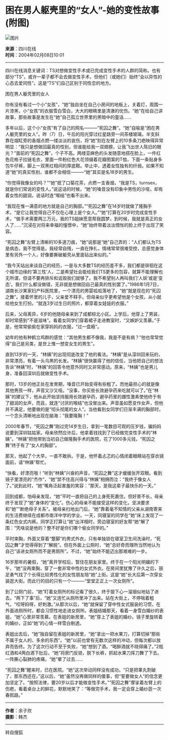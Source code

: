 # 困在男人躯壳里的“女人”-她的变性故事(附图)

![图片](https://photo.sohu.com/2004/02/08/32/Img218983256.jpg)

**来源**：四川在线  
**时间**：2004年02月08日10:01  

---

四川在线消息关键词：TS对想做变性手术或已完成变性手术的人群的简称。也有部分“TS”，或许一辈子都不会去做变性手术，但他们（或她们）始终“会以异性的心态去爱同性”。这是“TS”们自己区别于同性恋的地方。

困在男人躯壳里的女人

你有没有看过一个小“女孩”，“她”独自坐在自己小房间的地板上，关着灯，周围一片漆黑，小“女孩”的衣服雪白雪白，大大的眼睛里是清澈的忧伤。“她”在给自己讲故事，那些故事是发生在“她”自己孤立世界里的黑暗中的童话……

多年以后，这个小“女孩”有了自己的网名———“死囚之舞”。“她”自喻是“困在男人躯壳里的女人”。昨（7）日，午后的阳光穿过红星路旁一间茶楼玻璃，半支斜靠在烟缸旁的香烟点燃一缕淡淡的哀伤，将“她”刻在左臂上的10多条刀疤映得异常明显：“我只是想做回最真的性别，但谁能给我一双翅膀，让我飞出世人陈旧的眼光？”面前的“死囚之舞”，个子不高。两缕亚麻色的头发随意地搭在脸上，一件红色花格子拉链毛衣，里面一件粉红色大花领缀着花瓣图案的T恤，下面一条贴身多包牛仔裤，脚上一双黑红相间的厚底鞋。举止中，透着女性独有的纤弱。如果不知道“她”的真实性别，谁都不会相信———“她”其实是名18岁的男生。

“你觉得我像女的吗？”“她”抿了口菊花茶，点燃一支香烟，“我是TS，turnsex，就是你们常说的变性人。”说这话的时候，“她”的嗓音没有印象中男性的沙哑，却有着女性的甜润，说话时连“喉结”也看不出来。

“我现在惟一满意的地方就是自己的胸部。”“死囚之舞”在14岁时就做了隆胸手术，“是它让我觉得自己不仅在心理上是个女人。”“她”打算在20岁时完成变性手术，“做手术需要两三万元，我的TS姐妹愿意帮我圆梦。到时候，我就是真正的女人了……”沉浸在对将来幸福的憧憬中，“她”始终带着淡淡惆怅的脸上终于出现了笑容。

“死囚之舞”左臂上清晰的10多道刀痕，“她”说那是“她”自己弄的：“人们都认为TS是病态，我不觉得是。我经常自残，一直在挣扎，情绪常常很难受控，总感觉身体里有另外一个人，好像要撕破躯壳从里面钻出来似的。”

“我今天站出来谈自己的经历，一是与大多数TS的经历差不多，我们都是徘徊在这个城市边缘的‘第三性’人，二是希望社会能给我们TS更多的包容，就算不能理解也无所谓，但请不要再排斥和诋毁我们就够了。我不希望别人再叫我们‘人妖’或是‘变态’。我们什么都没做错，无非就是想做回自己最真的性别罢了。”1986年1月7日，湖南长沙某家妇产科医院里，一个漂亮的男婴呱呱落地了，“她”就是现在的“死囚之舞”。搂着怀里的儿子，父亲爱不释手。但母亲似乎更希望他是个女孩，从小就给他女生打扮。“就连3岁过生日的照片，都穿着女娃娃的衣服。”

后来，父母离异，6岁的他随母亲来到了成都棕北小区。上学后，他穿上了男装，却时常感到“不是滋味”。看着女同学们穿着裙子走进教室时，“又嫉妒又羡慕。”于是，他常常偷偷在家穿妈妈的衣服，“过一盘瘾”。

幼年的他有种鹤立鸡群的感觉：“其他男生都不像我，我是不是有病？”他也常常觉得“自己是另类，是世上惟一想变女生的男生”。

直到13岁的一天，“林姨”的出现彻底改变了他的看法。“林姨”是从深圳回来玩的，非常漂亮，有着一头乌黑的长发。“林姨”很快赢得了他的信任，当他把自己的想法告诉“林姨”时，“林姨”的回答令他意外同时又非常感动。原来，“林姨”也是男儿身，准备回深圳后就做变性手术。

那时，13岁的他正处在发育期，嗓音已开始变得有些粗了。而他最担心的就是像其他男孩一样，声音又沙又哑。“没事，你买些长效避孕药来吃就可以了。”在“林姨”的建议下，他从此开始坚持服用长效避孕药，避孕药里的雌性激素使他终于有了甜润的女声，而且，就连“讨厌的喉结”也没冒出来。声音虽如愿变作女声，但他并不满足，他要做的是“彻头彻尾的女人”。当他看到女同学们日渐丰满的胸部时，一个念头清晰地出现在脑海：“我要隆胸！”

2000年春节，“死囚之舞”刚过完14岁生日，拿到一笔数目可观的压岁钱，骗妈妈说要到深圳姑姑家。母亲欣然应许后，他拿着钱找到了已经做完变性手术的“林姨”。“林姨”把他带到当初自己做隆胸手术的医院，花了1000多元钱，“死囚之舞”终于有了“女人的胸部”。

那天，他起了个大早，一直不敢拆。于是，他怀着忐忑的心情闭着眼睛站在穿衣镜面前，请“林姨”帮忙。

“快看，好漂亮哦！”听到“林姨”兴奋的声音，“死囚之舞”这才缓缓张开双眼。看到镜子里漂亮的“杰作”，“她”禁不住高兴得与“林姨”相拥而泣：“我终于像女人了。”说到此时，“她”嘴角泛起害羞的笑容：“那天，是我这辈子最快乐的一天。”

回到成都，怕母亲发现，“她”平时一直把自己的上身死死裹住。但好景不长，母亲终于发现了“她”身体的“变化”。伤心的母亲不能接受这样的变化，坚决要求和“她”“断绝母子关系”。被母亲扫地出门后，“她”靠着毫不知情的父亲从湖南寄来的生活费继续在成都市南洋中学的学业。一天，同寝室的同学在“她”床上发现了一条红色女式内裤。同学正打算让“她”出洋相时，旁边寝室的好友帮“她”解了围：“凭啥说是他的？整不好是你们哪个偷女同学的。”

平时束胸，外面又穿着“蹩脚”的男式外衣，只有单独锁在寝室卫生间洗澡时，“死囚之舞”才觉得得到了“解脱”。但在外面上公厕时，“她”总好奇而理所当然地认为自己“该进女厕所而不是男厕所”。不过，“她”始终不能迈出那艰难的一步。

16岁那年的暑假，“她”离开学校后，暂住在朋友家里。终于在一个阳光明媚的下午，“她”没再束胸，穿了一套非常中性的女式外衣。在房间里犹豫了许久之后，鼓足勇气找了个长得比较男性化的女性朋友陪“她”上街。这是“她”长大后第一次穿女装逛大街。而此行的目的只有一个———“堂堂正正上一次女厕所”。

到了公厕门前，“她”盯着女厕所的标记看了很久，终于狠下心一溜烟似地钻了进去。“两下了事”后，“她”又连忙从厕所里冲了出来。站在大街上，不停喘着粗气，“哎呀妈呀，好刺激。”从那次以后，“她”就保留了穿中性女式服装的习惯，在外面进厕所时，都会习惯性地走进女厕所。表姐结婚那天，看着一身雪白婚纱的表姐，“她”心里非常羡慕。在表姐的新房里，“她”穿上了表姐的婚纱。镜子里旋转着的婚纱，正如“她”的心情一样雪白剔透。

表姐出去后，“她”独自留在表姐的新房里，“她”拿出一把水果刀，打算切掉“那些不属于女人的、多余的东西”。“她”以前也曾有无数次这样的冲动，但每次都以放弃而告终。为了这次行动不至于失败，“她”想到了酒。“喝醉酒就不晓得痛了。”2瓶红酒和4两白酒下肚后，“她”将房门反锁，脱下长裤，抓起水果刀挥刀舞了下去。一阵撕心裂肺的疼痛，“她”晕了过去……

“死囚之舞”醒来时，已在医院。“她”这次举动同样没有成功，“只是把睾丸割破了，那东西还在。”这以后，“她”虽然没再做同样的傻事，但“誓要做女人”的信念更加坚定了。“按照法律，要20岁以后才能做变性手术。”“死囚之舞”摩挲着左臂上的伤疤，看着桌台上的鲜花，默默地笑了：“等做完手术，我一定会穿上婚纱逛一次春熙路。”

---

**作者**：余子炊  
**摄影**：韩杰  

--- 

转自搜狐
<!-- tcd_original_link http://news.sohu.com/2004/02/08/32/news218983255.shtml -->
